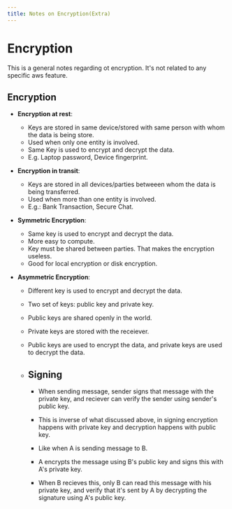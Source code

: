 ```yaml
---
title: Notes on Encryption(Extra)
---
```


# Encryption

This is a general notes regarding ot encryption. It's not related to any specific aws feature.

## Encryption
- **Encryption at rest**: 
    - Keys are stored in same device/stored with same person with whom the data is being store.
    - Used when only one entity is involved.
    - Same Key is used to encrypt and decrypt the data.
    - E.g. Laptop password, Device fingerprint.
- **Encryption in transit**:
    - Keys are stored in all devices/parties betweeen whom the data is being transferred.
    - Used when more than one entity is involved.
    - E.g.: Bank Transaction, Secure Chat.

- **Symmetric Encryption**:
    - Same key is used to encrypt and decrypt the data.
    - More easy to compute.
    - Key must be shared between parties. That makes the encryption useless.
    - Good for local encryption or disk encryption.
- **Asymmetric Encryption**:
    - Different key is used to encrypt and decrypt the data.
    - Two set of keys: public key and private key.
    - Public keys are shared openly in the world.
    - Private keys are stored with the receiever.
    - Public keys are used to encrypt the data, and private keys are used to decrypt the data.
    
    - ## Signing
        - When sending message, sender signs that message with the private key, and reciever can verify the sender using sender's public key.
        - This is inverse of what discussed above, in signing encryption happens with private key and decryption happens with public key.
        
        - Like when A is sending message to B. 
        - A encrypts the message using B's public key and signs this with A's private key. 
        - When B recieves this, only B can read this message with his private key, and verify that it's sent by A by decrypting the signature using A's public key.
